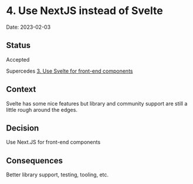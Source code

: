 # 4. Use NextJS instead of Svelte

Date: 2023-02-03

## Status

Accepted

Supercedes [3. Use Svelte for front-end components](0003-use-svelte-for-front-end-components.md)

## Context

Svelte has some nice features but library and community support are still a little rough around the edges.

## Decision

Use Next.JS for front-end components

## Consequences

Better library support, testing, tooling, etc.
